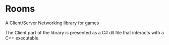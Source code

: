# Rooms
A Client/Server Networking library for games

The Client part of the library is presented as a C# dll file that interacts with a C++ executable.
